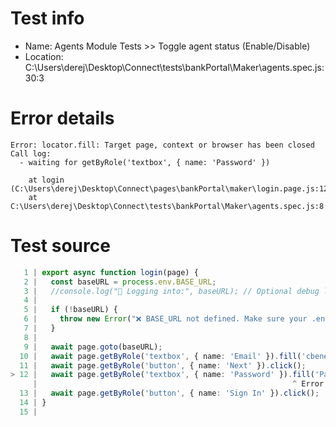 # Test info

- Name: Agents Module Tests >> Toggle agent status (Enable/Disable)
- Location: C:\Users\derej\Desktop\Connect\tests\bankPortal\Maker\agents.spec.js:30:3

# Error details

```
Error: locator.fill: Target page, context or browser has been closed
Call log:
  - waiting for getByRole('textbox', { name: 'Password' })

    at login (C:\Users\derej\Desktop\Connect\pages\bankPortal\maker\login.page.js:12:57)
    at C:\Users\derej\Desktop\Connect\tests\bankPortal\Maker\agents.spec.js:8:5
```

# Test source

```ts
   1 | export async function login(page) {
   2 |   const baseURL = process.env.BASE_URL;
   3 |   //console.log("🔐 Logging into:", baseURL); // Optional debug log
   4 |
   5 |   if (!baseURL) {
   6 |     throw new Error("❌ BASE_URL not defined. Make sure your .env is loaded.");
   7 |   }
   8 |
   9 |   await page.goto(baseURL);
  10 |   await page.getByRole('textbox', { name: 'Email' }).fill('cbenewmaker@gmail.com');
  11 |   await page.getByRole('button', { name: 'Next' }).click();
> 12 |   await page.getByRole('textbox', { name: 'Password' }).fill('Password*1212');
     |                                                         ^ Error: locator.fill: Target page, context or browser has been closed
  13 |   await page.getByRole('button', { name: 'Sign In' }).click();
  14 | }
  15 |
```